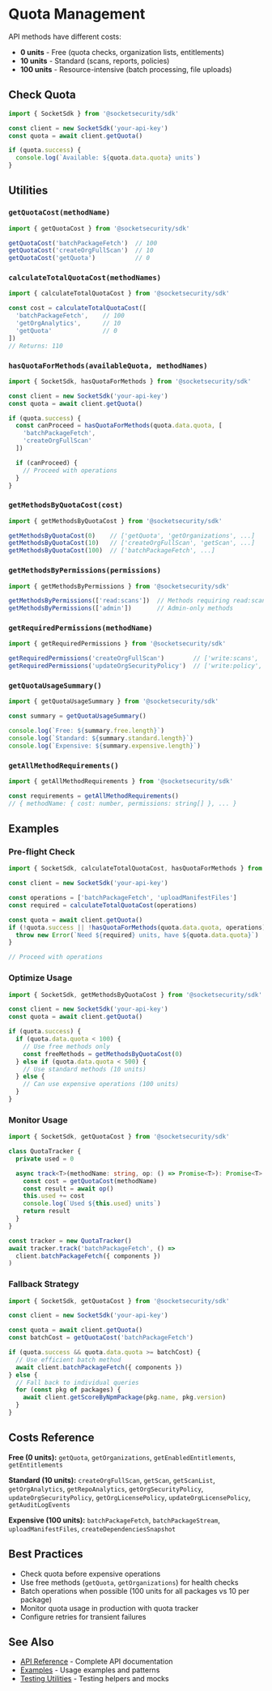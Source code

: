 # Quota Management

API methods have different costs:
- **0 units** - Free (quota checks, organization lists, entitlements)
- **10 units** - Standard (scans, reports, policies)
- **100 units** - Resource-intensive (batch processing, file uploads)

## Check Quota

```typescript
import { SocketSdk } from '@socketsecurity/sdk'

const client = new SocketSdk('your-api-key')
const quota = await client.getQuota()

if (quota.success) {
  console.log(`Available: ${quota.data.quota} units`)
}
```

## Utilities

### `getQuotaCost(methodName)`

```typescript
import { getQuotaCost } from '@socketsecurity/sdk'

getQuotaCost('batchPackageFetch')  // 100
getQuotaCost('createOrgFullScan')  // 10
getQuotaCost('getQuota')           // 0
```

### `calculateTotalQuotaCost(methodNames)`

```typescript
import { calculateTotalQuotaCost } from '@socketsecurity/sdk'

const cost = calculateTotalQuotaCost([
  'batchPackageFetch',    // 100
  'getOrgAnalytics',      // 10
  'getQuota'              // 0
])
// Returns: 110
```

### `hasQuotaForMethods(availableQuota, methodNames)`

```typescript
import { SocketSdk, hasQuotaForMethods } from '@socketsecurity/sdk'

const client = new SocketSdk('your-api-key')
const quota = await client.getQuota()

if (quota.success) {
  const canProceed = hasQuotaForMethods(quota.data.quota, [
    'batchPackageFetch',
    'createOrgFullScan'
  ])

  if (canProceed) {
    // Proceed with operations
  }
}
```

### `getMethodsByQuotaCost(cost)`

```typescript
import { getMethodsByQuotaCost } from '@socketsecurity/sdk'

getMethodsByQuotaCost(0)    // ['getQuota', 'getOrganizations', ...]
getMethodsByQuotaCost(10)   // ['createOrgFullScan', 'getScan', ...]
getMethodsByQuotaCost(100)  // ['batchPackageFetch', ...]
```

### `getMethodsByPermissions(permissions)`

```typescript
import { getMethodsByPermissions } from '@socketsecurity/sdk'

getMethodsByPermissions(['read:scans'])  // Methods requiring read:scans
getMethodsByPermissions(['admin'])       // Admin-only methods
```

### `getRequiredPermissions(methodName)`

```typescript
import { getRequiredPermissions } from '@socketsecurity/sdk'

getRequiredPermissions('createOrgFullScan')        // ['write:scans', 'read:repos']
getRequiredPermissions('updateOrgSecurityPolicy')  // ['write:policy', 'admin']
```

### `getQuotaUsageSummary()`

```typescript
import { getQuotaUsageSummary } from '@socketsecurity/sdk'

const summary = getQuotaUsageSummary()

console.log(`Free: ${summary.free.length}`)
console.log(`Standard: ${summary.standard.length}`)
console.log(`Expensive: ${summary.expensive.length}`)
```

### `getAllMethodRequirements()`

```typescript
import { getAllMethodRequirements } from '@socketsecurity/sdk'

const requirements = getAllMethodRequirements()
// { methodName: { cost: number, permissions: string[] }, ... }
```

## Examples

### Pre-flight Check

```typescript
import { SocketSdk, calculateTotalQuotaCost, hasQuotaForMethods } from '@socketsecurity/sdk'

const client = new SocketSdk('your-api-key')

const operations = ['batchPackageFetch', 'uploadManifestFiles']
const required = calculateTotalQuotaCost(operations)

const quota = await client.getQuota()
if (!quota.success || !hasQuotaForMethods(quota.data.quota, operations)) {
  throw new Error(`Need ${required} units, have ${quota.data.quota}`)
}

// Proceed with operations
```

### Optimize Usage

```typescript
import { SocketSdk, getMethodsByQuotaCost } from '@socketsecurity/sdk'

const client = new SocketSdk('your-api-key')
const quota = await client.getQuota()

if (quota.success) {
  if (quota.data.quota < 100) {
    // Use free methods only
    const freeMethods = getMethodsByQuotaCost(0)
  } else if (quota.data.quota < 500) {
    // Use standard methods (10 units)
  } else {
    // Can use expensive operations (100 units)
  }
}
```

### Monitor Usage

```typescript
import { SocketSdk, getQuotaCost } from '@socketsecurity/sdk'

class QuotaTracker {
  private used = 0

  async track<T>(methodName: string, op: () => Promise<T>): Promise<T> {
    const cost = getQuotaCost(methodName)
    const result = await op()
    this.used += cost
    console.log(`Used ${this.used} units`)
    return result
  }
}

const tracker = new QuotaTracker()
await tracker.track('batchPackageFetch', () =>
  client.batchPackageFetch({ components })
)
```

### Fallback Strategy

```typescript
import { SocketSdk, getQuotaCost } from '@socketsecurity/sdk'

const client = new SocketSdk('your-api-key')

const quota = await client.getQuota()
const batchCost = getQuotaCost('batchPackageFetch')

if (quota.success && quota.data.quota >= batchCost) {
  // Use efficient batch method
  await client.batchPackageFetch({ components })
} else {
  // Fall back to individual queries
  for (const pkg of packages) {
    await client.getScoreByNpmPackage(pkg.name, pkg.version)
  }
}
```

## Costs Reference

**Free (0 units):** `getQuota`, `getOrganizations`, `getEnabledEntitlements`, `getEntitlements`

**Standard (10 units):** `createOrgFullScan`, `getScan`, `getScanList`, `getOrgAnalytics`, `getRepoAnalytics`, `getOrgSecurityPolicy`, `updateOrgSecurityPolicy`, `getOrgLicensePolicy`, `updateOrgLicensePolicy`, `getAuditLogEvents`

**Expensive (100 units):** `batchPackageFetch`, `batchPackageStream`, `uploadManifestFiles`, `createDependenciesSnapshot`

## Best Practices

- Check quota before expensive operations
- Use free methods (`getQuota`, `getOrganizations`) for health checks
- Batch operations when possible (100 units for all packages vs 10 per package)
- Monitor quota usage in production with quota tracker
- Configure retries for transient failures

## See Also

- [API Reference](./api-reference.md) - Complete API documentation
- [Examples](./usage-examples.md) - Usage examples and patterns
- [Testing Utilities](./dev/testing.md) - Testing helpers and mocks
